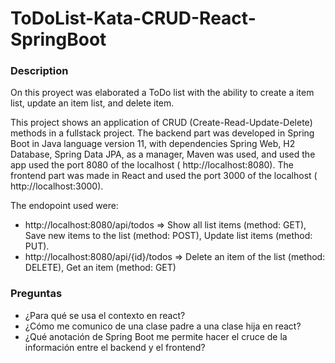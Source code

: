 # ToDoList-Kata-CRUD-React-SpringBoot

### Description 

On this proyect was elaborated a ToDo list with the ability to create a item list, update an item list, and delete item.

This project shows an application of CRUD (Create-Read-Update-Delete) methods in a fullstack project. The backend part was developed in Spring Boot in Java language version 11, with dependencies Spring Web, H2 Database, Spring Data JPA, as a manager, Maven was used, and used the app used the port 8080 of the localhost ( http://localhost:8080). The frontend part was made in React and used the port 3000 of the localhost ( http://localhost:3000). 

The endopoint used were: 
- http://localhost:8080/api/todos  => Show all list items (method: GET), Save new items to the list (method: POST), Update list items (method: PUT).
- http://localhost:8080/api/{id}/todos  => Delete an item of the list (method: DELETE), Get an item (method: GET)




### Preguntas
- ¿Para qué se usa el contexto en react? 
- ¿Cómo me comunico de una clase padre a una clase hija en react?
- ¿Qué anotación de Spring Boot me permite hacer el cruce de la información entre el backend y el frontend?

